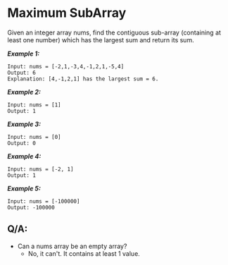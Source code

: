 # Maximum SubArray

Given an integer array nums, find the contiguous sub-array (containing at least one number) which has the largest sum and return its sum.

**_Example 1:_**

```
Input: nums = [-2,1,-3,4,-1,2,1,-5,4]
Output: 6
Explanation: [4,-1,2,1] has the largest sum = 6.
```

**_Example 2:_**

```
Input: nums = [1]
Output: 1
```

**_Example 3:_**

```
Input: nums = [0]
Output: 0
```

**_Example 4:_**

```
Input: nums = [-2, 1]
Output: 1
```

**_Example 5:_**

```
Input: nums = [-100000]
Output: -100000
```

## Q/A:

- Can a nums array be an empty array?
  - No, it can't. It contains at least 1 value.

